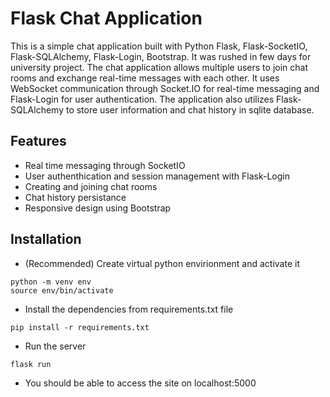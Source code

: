# Flask Chat Application
This is a simple chat application built with Python Flask, Flask-SocketIO, Flask-SQLAlchemy, Flask-Login, Bootstrap. It was rushed in few days for university project. The chat application allows multiple users to join chat rooms and exchange real-time messages with each other. It uses WebSocket communication through Socket.IO for real-time messaging and Flask-Login for user authentication. The application also utilizes Flask-SQLAlchemy to store user information and chat history in sqlite database.

## Features
- Real time messaging through SocketIO
- User authenthication and session management with Flask-Login
- Creating and joining chat rooms
- Chat history persistance
- Responsive design using Bootstrap

## Installation
- (Recommended) Create virtual python envirionment and activate it
```
python -m venv env
source env/bin/activate
```
- Install the dependencies from requirements.txt file
```
pip install -r requirements.txt
```
- Run the server
```
flask run
```
- You should be able to access the site on localhost:5000
